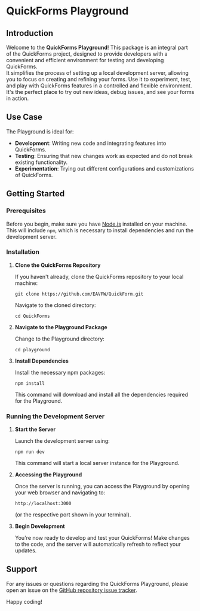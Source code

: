 
# QuickForms Playground

## Introduction
Welcome to the **QuickForms Playground**! This package is an integral part of the QuickForms project, designed to provide developers with a convenient and efficient environment for testing and developing QuickForms.   
It simplifies the process of setting up a local development server, allowing you to focus on creating and refining your forms. Use it to experiment, test, and play with QuickForms features in a controlled and flexible environment. It's the perfect place to try out new ideas, debug issues, and see your forms in action.  

## Use Case  
The Playground is ideal for:  
- **Development**: Writing new code and integrating features into QuickForms.
- **Testing**: Ensuring that new changes work as expected and do not break existing functionality.
- **Experimentation**: Trying out different configurations and customizations of QuickForms.

## Getting Started  

### Prerequisites  
Before you begin, make sure you have [Node.js](https://nodejs.org/) installed on your machine. This will include `npm`, which is necessary to install dependencies and run the development server.  

### Installation  
1. **Clone the QuickForms Repository**  

   If you haven't already, clone the QuickForms repository to your local machine:  
   ```
   git clone https://github.com/EAVFW/QuickForm.git
   ```
   Navigate to the cloned directory:
   ```
   cd QuickForms
   ```

2. **Navigate to the Playground Package**

   Change to the Playground directory:
   ```
   cd playground
   ```

3. **Install Dependencies**

   Install the necessary npm packages:
   ```
   npm install
   ```
   This command will download and install all the dependencies required for the Playground.

### Running the Development Server

1. **Start the Server**

   Launch the development server using:
   ```
   npm run dev
   ```
   This command will start a local server instance for the Playground.

2. **Accessing the Playground**

   Once the server is running, you can access the Playground by opening your web browser and navigating to:
   ```
   http://localhost:3000
   ```
   (or the respective port shown in your terminal).

3. **Begin Development**

   You're now ready to develop and test your QuickForms! Make changes to the code, and the server will automatically refresh to reflect your updates.

## Support
For any issues or questions regarding the QuickForms Playground, please open an issue on the [GitHub repository issue tracker](https://github.com/your-username/QuickForms/issues).

Happy coding!

